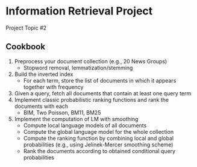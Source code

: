 # Information Retrieval Project

Project Topic #2

Cookbook
----
1. Preprocess your document collection (e.g., 20 News Groups)
   - Stopword removal, lemmatization/stemming
2. Build the inverted index
   - For each term, store the list of documents in which it appears together with frequency
3. Given a query, fetch all documents that contain at least one query term
4. Implement classic probabilistic ranking functions and rank the documents with each
   - BIM, Two Poisson, BM11, BM25
5. Implement the computation of LM with smoothing
   - Compute local language models of all documents
   - Compute the global language model for the whole collection
   - Compute the ranking function by combining local and global probabilities (e.g., using Jelinek-Mercer smoothing scheme)
   - Rank the documents according to obtained conditional query probabilities
